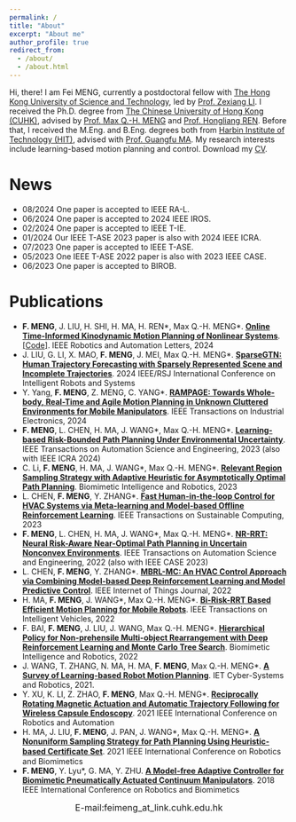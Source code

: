 ```yaml
---
permalink: /
title: "About"
excerpt: "About me"
author_profile: true
redirect_from: 
  - /about/
  - /about.html
---
```


Hi, there! I am Fei MENG, currently a postdoctoral fellow with [The Hong Kong University of Science and Technology](https://hkust.edu.hk/), led by [Prof. Zexiang LI](https://ece.hkust.edu.hk/eezxli). I received the Ph.D. degree from [The Chinese University of Hong Kong (CUHK)](https://www.cuhk.edu.hk/english/index.html), advised by [Prof. Max Q.-H. MENG](https://www.ee.cuhk.edu.hk/~qhmeng/) and [Prof. Hongliang REN](https://www.ee.cuhk.edu.hk/en-gb/people/academic-staff/professors/prof-ren-hongliang). Before that, I received the M.Eng. and B.Eng. degrees both from [Harbin Institute of Technology (HIT)](http://en.hit.edu.cn/), advised with [Prof. Guangfu MA](http://homepage.hit.edu.cn/maguangfu). My research interests include learning-based motion planning and control. Download my [CV](../files/cv.pdf).

News
======
- 08/2024 One paper is accepted to IEEE RA-L.
- 06/2024 One paper is accepted to 2024 IEEE IROS.
- 02/2024 One paper is accepted to IEEE T-IE.
- 01/2024 Our IEEE T-ASE 2023 paper is also with 2024 IEEE ICRA.
- 07/2023 One paper is accepted to IEEE T-ASE.
- 05/2023 One IEEE T-ASE 2022 paper is also with 2023 IEEE CASE.
- 06/2023 One paper is accepted to BIROB.
  
Publications
===== 
- **F. MENG**, J. LIU, H. SHI, H. MA, H. REN\*, Max Q.-H. MENG\*. [**Online Time-Informed Kinodynamic Motion Planning of Nonlinear Systems**](https://ieeexplore.ieee.org/document/10682797). [[Code]](https://github.com/feimeng93/OnlineTimeInformedKinoMP). IEEE Robotics and Automation Letters, 2024
- J. LIU, G. LI, X. MAO, **F. MENG**, J. MEI, Max Q.-H. MENG\*. [**SparseGTN: Human Trajectory Forecasting with Sparsely Represented Scene and Incomplete Trajectories**](). 2024 IEEE/RSJ International Conference on Intelligent Robots and Systems
- Y. Yang, **F. MENG**, Z. MENG, C. YANG\*. [**RAMPAGE: Towards Whole-body, Real-Time and Agile Motion Planning in Unknown Cluttered Environments for Mobile Manipulators**](https://ieeexplore.ieee.org/abstract/document/10472786). IEEE Transactions on Industrial Electronics, 2024
- **F. MENG**, L. CHEN, H. MA, J. WANG\*, Max Q.-H. MENG\*. [**Learning-based Risk-Bounded Path Planning Under Environmental Uncertainty**](https://ieeexplore.ieee.org/document/10207032). IEEE Transactions on Automation Science and Engineering, 2023 (also with IEEE ICRA 2024)
- C. Li, **F. MENG**, H. MA, J. WANG\*, Max Q.-H. MENG\*. [**Relevant Region Sampling Strategy with Adaptive Heuristic for Asymptotically Optimal Path Planning**](https://www.sciencedirect.com/science/article/pii/S266737972300027X). Biomimetic Intelligence and Robotics, 2023
- L. CHEN, **F. MENG**, Y. ZHANG\*. [**Fast Human-in-the-loop Control for HVAC Systems via Meta-learning and Model-based Offline Reinforcement Learning**](https://ieeexplore.ieee.org/document/10057050). IEEE Transactions on Sustainable Computing, 2023
- **F. MENG**, L. CHEN, H. MA, J. WANG\*, Max Q.-H. MENG\*. [**NR-RRT: Neural Risk-Aware Near-Optimal Path Planning in Uncertain Nonconvex Environments**](https://ieeexplore.ieee.org/document/9928264). IEEE Transactions on Automation Science and Engineering, 2022 (also with IEEE CASE 2023)
- L. CHEN, **F. MENG**, Y. ZHANG\*. [**MBRL-MC: An HVAC Control Approach via Combining Model-based Deep Reinforcement Learning and Model Predictive Control**](https://ieeexplore.ieee.org/document/9747916/). IEEE Internet of Things Journal, 2022
- H. MA, **F. MENG**, J. WANG\*, Max Q.-H. MENG\*. [**Bi-Risk-RRT Based Efficient Motion Planning for Mobile Robots**](https://ieeexplore.ieee.org/document/9718167). IEEE Transactions on Intelligent Vehicles, 2022
- F. BAI, **F. MENG**, J. LIU, J. WANG, Max Q.-H. MENG\*. [**Hierarchical Policy for Non-prehensile Multi-object Rearrangement with Deep Reinforcement Learning and Monte Carlo Tree Search**](https://arxiv.org/abs/2109.08973). Biomimetic Intelligence and Robotics, 2022
- J. WANG, T. ZHANG, N. MA, H. MA, **F. MENG**, Max Q.-H. MENG\*. [**A Survey of Learning-based Robot Motion Planning**](https://ietresearch.onlinelibrary.wiley.com/doi/full/10.1049/csy2.12020). IET Cyber-Systems and Robotics, 2021.
- Y. XU, K. LI, Z. ZHAO, **F. MENG**, Max Q.-H. MENG\*. [**Reciprocally Rotating Magnetic Actuation and Automatic Trajectory Following for Wireless Capsule Endoscopy**](https://ieeexplore.ieee.org/document/9561833). 2021 IEEE International Conference on Robotics and Automation
- H. MA, J. LIU, **F. MENG**, J. PAN, J. WANG*, Max Q.-H. MENG\*. [**A Nonuniform Sampling Strategy for Path Planning Using Heuristic-based Certiﬁcate Set**](https://ieeexplore.ieee.org/document/9739494/). 2021 IEEE International Conference on Robotics and Biomimetics
- **F. MENG**, Y. Lyu\*, G. MA, Y. ZHU. [**A Model-free Adaptive Controller for Biomimetic Pneumatically Actuated Continuum Manipulators**](https://ieeexplore.ieee.org/document/8665233). 2018 IEEE International Conference on Robotics and Biomimetics

<script type="text/javascript" src="//rf.revolvermaps.com/0/0/5.js?i=5d4rkzrp854&amp;m=0&amp;c=ff0000&amp;cr1=ffffff" async="async"></script>
<font size=3><p align="center">E-mail:feimeng_at_link.cuhk.edu.hk</p></font>
